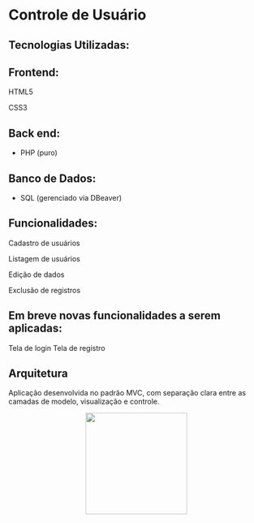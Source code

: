 # Controle  de Usuário

## Tecnologias Utilizadas:

## Frontend:
HTML5

CSS3

## Back end:
- PHP (puro)

## Banco de Dados:
- SQL (gerenciado via DBeaver)

## Funcionalidades:
Cadastro de usuários

Listagem de usuários

Edição de dados

Exclusão de registros

## Em breve novas funcionalidades a serem aplicadas:
Tela de login
Tela de registro

## Arquitetura
Aplicação desenvolvida no padrão MVC, com separação clara entre as camadas de modelo, visualização e controle.

<p align="center">
  <img src="https://scontent.fudi1-1.fna.fbcdn.net/v/t39.30808-6/482129929_962341936096413_433129427166450901_n.jpg?_nc_cat=103&ccb=1-7&_nc_sid=127cfc&_nc_ohc=ARrOyhx7v7IQ7kNvwHNe1m0&_nc_oc=Adnl_iAaWXHpN0tAEj_BawEqlTNrJsGv8NwVqz698e6GsDCNK1t6FHeMUnR-57Vo_mU&_nc_zt=23&_nc_ht=scontent.fudi1-1.fna&_nc_gid=SrHSX7Pl9U-0boDQaYORrA&oh=00_AfSgrICnKxMDavAo3qI0x6LoZ2QvSf_B561NiyfX89Lidw&oe=68916D75" width="200">
</p>



